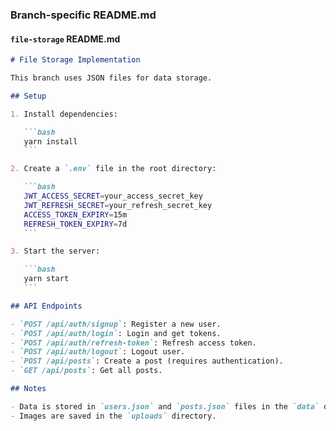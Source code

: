 ### **Branch-specific README.md**

#### **`file-storage` README.md**

````markdown
# File Storage Implementation

This branch uses JSON files for data storage.

## Setup

1. Install dependencies:

   ```bash
   yarn install
   ```

2. Create a `.env` file in the root directory:

   ```bash
   JWT_ACCESS_SECRET=your_access_secret_key
   JWT_REFRESH_SECRET=your_refresh_secret_key
   ACCESS_TOKEN_EXPIRY=15m
   REFRESH_TOKEN_EXPIRY=7d
   ```

3. Start the server:

   ```bash
   yarn start
   ```

## API Endpoints

- `POST /api/auth/signup`: Register a new user.
- `POST /api/auth/login`: Login and get tokens.
- `POST /api/auth/refresh-token`: Refresh access token.
- `POST /api/auth/logout`: Logout user.
- `POST /api/posts`: Create a post (requires authentication).
- `GET /api/posts`: Get all posts.

## Notes

- Data is stored in `users.json` and `posts.json` files in the `data` directory.
- Images are saved in the `uploads` directory.
````
